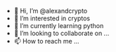 - 👋 Hi, I’m @alexandcrypto
- 👀 I’m interested in cryptos
-  🌱 I’m currently learning python
- 💞️ I’m looking to collaborate on ...
- 📫 How to reach me ...

<!---
alexandcrypto/alexandcrypto is a ✨ special ✨ repository because its `README.md` (this file) appears on your GitHub profile.
You can click the Preview link to take a look at your changes.
--->
